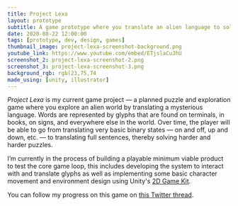 ```yaml
---
title: Project Lexa
layout: prototype
subtitle: A game prototype where you translate an alien language to solve puzzles.
date: 2020-08-22 12:00:00
tags: [prototype, dev, design, games]
thumbnail_image: project-lexa-screenshot-background.png
youtube_link: https://www.youtube.com/embed/ETjslaCuJhU
screenshot_2: project-lexa-screenshot-2.png
screenshot_3: project-lexa-screenshot-3.png
background_rgb: rgb(23,75,74
made_using: [unity, illustrator]
---
```


_Project Lexa_ is my current game project — a planned puzzle and exploration game where you explore an alien world by translating a mysterious language. Words are represented by glyphs that are found on terminals, in books, on signs, and everywhere else in the world. Over time, the player will be able to go from translating very basic binary states — on and off, up and down, etc. — to translating full sentences, thereby solving harder and harder puzzles.

I’m currently in the process of building a playable minimum viable product to test the core game loop, this includes developing the system to interact with and translate glyphs as well as implementing some basic character movement and environment design using Unity's [2D Game Kit](https://learn.unity.com/project/2d-game-kit).

You can follow my progress on this game on [this Twitter thread](https://twitter.com/DylanIlvento/status/1306045093170868229).
